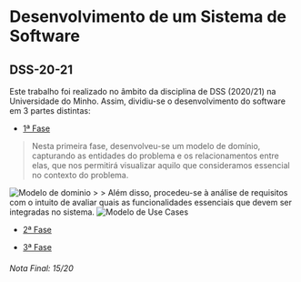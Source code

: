 # Desenvolvimento de um Sistema de Software
## DSS-20-21

Este trabalho foi realizado no âmbito da disciplina de DSS (2020/21) na Universidade do Minho. Assim, dividiu-se o desenvolvimento do software em 3 partes distintas:

- [1ª Fase](https://github.com/pVeloso19/DSS-20-21/blob/main/Grupo5_Fase1.pdf)

> Nesta primeira fase, desenvolveu-se um modelo de domínio, capturando as entidades do problema e os relacionamentos entre elas, que nos permitirá visualizar aquilo que consideramos essencial no contexto do problema. 
>
<picture>
  <img alt="Modelo de dominio" src="https://cdn.discordapp.com/attachments/1002574979252105312/1002581408956559480/ModeloDominio.png?width=1081&height=547">
</picture>
>
> Além disso, procedeu-se à análise de requisitos com o intuito de avaliar quais as funcionalidades essenciais que devem ser integradas no sistema.
<picture>
  <img alt="Modelo de Use Cases" src="https://cdn.discordapp.com/attachments/1002574979252105312/1002581409279528960/UseCases.png?width=685&height=546">
</picture>

- [2ª Fase](https://github.com/pVeloso19/DSS-20-21/blob/main/Grupo5_Fase2_CORRE%C3%87%C3%83O.pdf)

- [3ª Fase](https://github.com/pVeloso19/DSS-20-21/blob/main/Grupo5_Fase3.pdf)

###### Nota Final: 15/20
